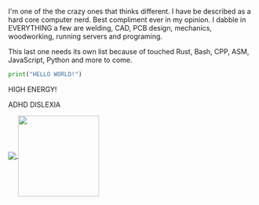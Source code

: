 I'm one of the the crazy ones that thinks different. I have be described as a hard core computer nerd. Best compliment ever in my opinion. I dabble in EVERYTHING a few are welding, CAD, PCB design, mechanics, woodworking, running servers and programing. 

This last one needs its own list because of touched Rust, Bash, CPP, ASM, JavaScript, Python and more to come.

```py
print("HELLO WORLD!")
```
HIGH ENERGY!

ADHD
DISLEXIA



<a href="https://github.com/anuraghazra/anuraghazra.github.io">
  <img align="center" src="https://github-readme-stats.vercel.app/api/top-langs/?username=TheMadMaker2&layout=compact&theme=radical" />
</a>
<a href="https://github.com/anuraghazra/github-readme-stats">
  <img height="165" align="center" src="https://github-readme-stats.vercel.app/api?username=TheMadMaker2&show_icons=true&layout=compact&count_private=true&theme=radical" />
</a>
